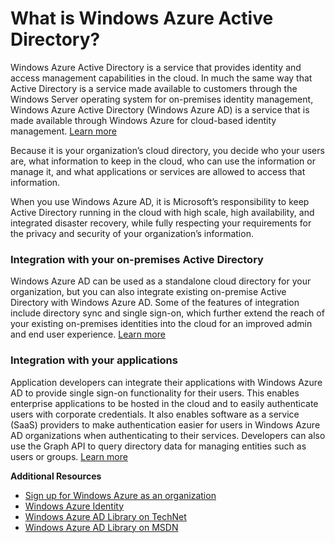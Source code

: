 ﻿<properties umbracoNaviHide="0" pageTitle="What is Windows Azure Active Directory" Title="What is Windows Azure Active Directory" metaKeywords="Windows Azure Active Directory, Windows Azure AD" Description="Learn about Windows Azure AD." linkid="documentation-services-identity-what-is-windows-azure-active-directory" urlDisplayName="What is Windows Azure AD" headerExpose="" footerExpose="" disqusComments="0" />



<h1 id="whatisaad">What is Windows Azure Active Directory?</h1>

Windows Azure Active Directory is a service that provides identity and access management capabilities in the cloud. In much the same way that Active Directory is a service made available to customers through the Windows Server operating system for on-premises identity management, Windows Azure Active Directory (Windows Azure AD) is a service that is made available through Windows Azure for cloud-based identity management.  [Learn more](http://technet.microsoft.com/library/hh967611.aspx)

Because it is your organization’s cloud directory, you decide who your users are, what information to keep in the cloud, who can use the information or manage it, and what applications or services are allowed to access that information. 

When you use Windows Azure AD, it is Microsoft’s responsibility to keep Active Directory running in the cloud with high scale, high availability, and integrated disaster recovery, while fully respecting your requirements for the privacy and security of your organization’s information.

<h3>Integration with your on-premises Active Directory</h3>

Windows Azure AD can be used as a standalone cloud directory for your organization, but you can also integrate existing on-premise Active Directory with Windows Azure AD. Some of the features of integration include directory sync and single sign-on, which further extend the reach of your existing on-premises identities into the cloud for an improved admin and end user experience. 
 [Learn more](http://technet.microsoft.com/library/jj573653)

<h3>Integration with your applications</h3>

Application developers can integrate their applications with Windows Azure AD to provide single sign-on functionality for their users. This enables enterprise applications to be hosted in the cloud and to easily authenticate users with corporate credentials. It also enables software as a service (SaaS) providers to make authentication easier for users in Windows Azure AD organizations when authenticating to their services. Developers can also use the Graph API to query directory data for managing entities such as users or groups. [Learn more](http://go.microsoft.com/fwlink/?LinkID=290817&clcid=0x409)

**Additional Resources**

* [Sign up for Windows Azure as an organization](/en-us/manage/services/identity/organizational-account/)
* [Windows Azure Identity](/en-us/manage/windows/fundamentals/identity/)
* [Windows Azure AD Library on TechNet](http://technet.microsoft.com/en-us/library/hh967619.aspx)
* [Windows Azure AD Library on MSDN](http://go.microsoft.com/fwlink/?LinkId=293425)
